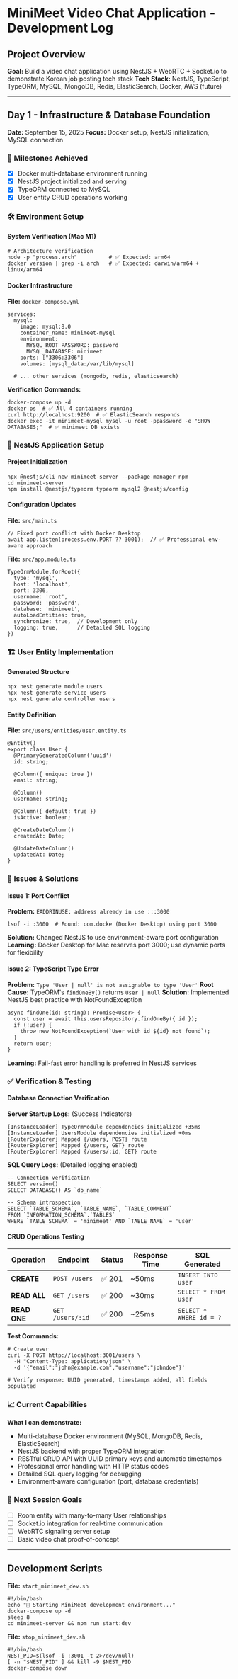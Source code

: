 # MiniMeet Video Chat Application - Development Log

## Project Overview

**Goal:** Build a video chat application using NestJS + WebRTC + Socket.io to demonstrate Korean job posting tech stack
**Tech Stack:** NestJS, TypeScript, TypeORM, MySQL, MongoDB, Redis, ElasticSearch, Docker, AWS (future)

---

## Day 1 - Infrastructure & Database Foundation

**Date:** September 15, 2025
**Focus:** Docker setup, NestJS initialization, MySQL connection

### 🎯 Milestones Achieved

- [x] Docker multi-database environment running
- [x] NestJS project initialized and serving
- [x] TypeORM connected to MySQL
- [x] User entity CRUD operations working

### 🛠️ Environment Setup

#### System Verification (Mac M1)

```
# Architecture verification
node -p "process.arch"          # ✅ Expected: arm64
docker version | grep -i arch   # ✅ Expected: darwin/arm64 + linux/arm64
```

#### Docker Infrastructure

**File:** `docker-compose.yml`

```
services:
  mysql:
    image: mysql:8.0
    container_name: minimeet-mysql
    environment:
      MYSQL_ROOT_PASSWORD: password
      MYSQL_DATABASE: minimeet
    ports: ["3306:3306"]
    volumes: [mysql_data:/var/lib/mysql]

  # ... other services (mongodb, redis, elasticsearch)
```

**Verification Commands:**

```
docker-compose up -d
docker ps  # ✅ All 4 containers running
curl http://localhost:9200  # ✅ ElasticSearch responds
docker exec -it minimeet-mysql mysql -u root -ppassword -e "SHOW DATABASES;"  # ✅ minimeet DB exists
```

### 🚀 NestJS Application Setup

#### Project Initialization

```
npx @nestjs/cli new minimeet-server --package-manager npm
cd minimeet-server
npm install @nestjs/typeorm typeorm mysql2 @nestjs/config
```

#### Configuration Updates

**File:** `src/main.ts`

```
// Fixed port conflict with Docker Desktop
await app.listen(process.env.PORT ?? 3001);  // ✅ Professional env-aware approach
```

**File:** `src/app.module.ts`

```
TypeOrmModule.forRoot({
  type: 'mysql',
  host: 'localhost',
  port: 3306,
  username: 'root',
  password: 'password',
  database: 'minimeet',
  autoLoadEntities: true,
  synchronize: true,  // Development only
  logging: true,      // Detailed SQL logging
})
```

### 🏗️ User Entity Implementation

#### Generated Structure

```
npx nest generate module users
npx nest generate service users
npx nest generate controller users
```

#### Entity Definition

**File:** `src/users/entities/user.entity.ts`

```
@Entity()
export class User {
  @PrimaryGeneratedColumn('uuid')
  id: string;

  @Column({ unique: true })
  email: string;

  @Column()
  username: string;

  @Column({ default: true })
  isActive: boolean;

  @CreateDateColumn()
  createdAt: Date;

  @UpdateDateColumn()
  updatedAt: Date;
}
```

### 🐛 Issues & Solutions

#### Issue 1: Port Conflict

**Problem:** `EADDRINUSE: address already in use :::3000`

```
lsof -i :3000  # Found: com.docke (Docker Desktop) using port 3000
```

**Solution:** Changed NestJS to use environment-aware port configuration
**Learning:** Docker Desktop for Mac reserves port 3000; use dynamic ports for flexibility

#### Issue 2: TypeScript Type Error

**Problem:** `Type 'User | null' is not assignable to type 'User'`
**Root Cause:** TypeORM's `findOneBy()` returns `User | null`
**Solution:** Implemented NestJS best practice with NotFoundException

```
async findOne(id: string): Promise<User> {
  const user = await this.usersRepository.findOneBy({ id });
  if (!user) {
    throw new NotFoundException(`User with id ${id} not found`);
  }
  return user;
}
```

**Learning:** Fail-fast error handling is preferred in NestJS services

### ✅ Verification & Testing

#### Database Connection Verification

**Server Startup Logs:** (Success Indicators)

```
[InstanceLoader] TypeOrmModule dependencies initialized +35ms
[InstanceLoader] UsersModule dependencies initialized +0ms
[RouterExplorer] Mapped {/users, POST} route
[RouterExplorer] Mapped {/users, GET} route
[RouterExplorer] Mapped {/users/:id, GET} route
```

**SQL Query Logs:** (Detailed logging enabled)

```
-- Connection verification
SELECT version()
SELECT DATABASE() AS `db_name`

-- Schema introspection
SELECT `TABLE_SCHEMA`, `TABLE_NAME`, `TABLE_COMMENT`
FROM `INFORMATION_SCHEMA`.`TABLES`
WHERE `TABLE_SCHEMA` = 'minimeet' AND `TABLE_NAME` = 'user'
```

#### CRUD Operations Testing

| Operation    | Endpoint         | Status | Response Time | SQL Generated           |
| ------------ | ---------------- | ------ | ------------- | ----------------------- |
| **CREATE**   | `POST /users`    | ✅ 201 | ~50ms         | `INSERT INTO user`      |
| **READ ALL** | `GET /users`     | ✅ 200 | ~30ms         | `SELECT * FROM user`    |
| **READ ONE** | `GET /users/:id` | ✅ 200 | ~25ms         | `SELECT * WHERE id = ?` |

**Test Commands:**

```
# Create user
curl -X POST http://localhost:3001/users \
  -H "Content-Type: application/json" \
  -d '{"email":"john@example.com","username":"johndoe"}'

# Verify response: UUID generated, timestamps added, all fields populated
```

### 📈 Current Capabilities

**What I can demonstrate:**

- Multi-database Docker environment (MySQL, MongoDB, Redis, ElasticSearch)
- NestJS backend with proper TypeORM integration
- RESTful CRUD API with UUID primary keys and automatic timestamps
- Professional error handling with HTTP status codes
- Detailed SQL query logging for debugging
- Environment-aware configuration (port, database credentials)

### 🎯 Next Session Goals

- [ ] Room entity with many-to-many User relationships
- [ ] Socket.io integration for real-time communication
- [ ] WebRTC signaling server setup
- [ ] Basic video chat proof-of-concept

---

## Development Scripts

**File:** `start_minimeet_dev.sh`

```
#!/bin/bash
echo "🚀 Starting MiniMeet development environment..."
docker-compose up -d
sleep 8
cd minimeet-server && npm run start:dev
```

**File:** `stop_minimeet_dev.sh`

```
#!/bin/bash
NEST_PID=$(lsof -i :3001 -t 2>/dev/null)
[ -n "$NEST_PID" ] && kill -9 $NEST_PID
docker-compose down
```
